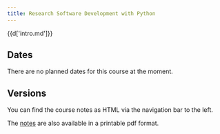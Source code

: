 ```yaml
---
title: Research Software Development with Python
---
```


{{d['intro.md']}}

Dates
-----

There are no planned dates for this course at the moment.

Versions
--------

You can find the course notes as HTML via the navigation bar to the left.

The [notes](notes.pdf) are also available in  a printable pdf format.
